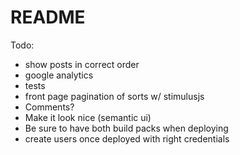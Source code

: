 # README

Todo:
- show posts in correct order
- google analytics
- tests
- front page pagination of sorts w/ stimulusjs
- Comments?
- Make it look nice (semantic ui)
- Be sure to have both build packs when deploying
- create users once deployed with right credentials
